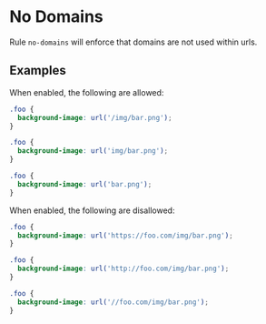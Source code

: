 # No Domains

Rule `no-domains` will enforce that domains are not used within urls.

## Examples

When enabled, the following are allowed:

```scss
.foo {
  background-image: url('/img/bar.png');
}

.foo {
  background-image: url('img/bar.png');
}

.foo {
  background-image: url('bar.png');
}
```

When enabled, the following are disallowed:

```scss
.foo {
  background-image: url('https://foo.com/img/bar.png');
}

.foo {
  background-image: url('http://foo.com/img/bar.png');
}

.foo {
  background-image: url('//foo.com/img/bar.png');
}
```
